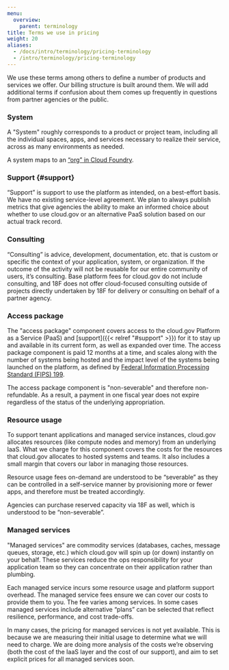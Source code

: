 ```yaml
---
menu:
  overview:
    parent: terminology
title: Terms we use in pricing
weight: 20
aliases:
  - /docs/intro/terminology/pricing-terminology
  - /intro/terminology/pricing-terminology
---
```


We use these terms among others to define a number of products and services we offer. Our billing structure is built around them. We will add additional terms if confusion about them comes up frequently in questions from partner agencies or the public.

### System

A "System" roughly corresponds to a product or project team, including all the individual spaces, apps, and services necessary to realize their service, across as many environments as needed.

A system maps to an [“org” in Cloud Foundry](http://docs.cloudfoundry.org/concepts/roles.html#orgs).

### Support {#support}

“Support” is support to use the platform as intended, on a best-effort basis. We have no existing service-level agreement. We plan to always publish metrics that give agencies the ability to make an informed choice about whether to use cloud.gov or an alternative PaaS solution based on our actual track record.

### Consulting

“Consulting” is advice, development, documentation, etc. that is custom or specific the context of your application, system, or organization. If the outcome of the activity will not be reusable for our entire community of users, it’s consulting. Base platform fees for cloud.gov do not include consulting, and 18F does not offer cloud-focused consulting outside of projects directly undertaken by 18F for delivery or consulting on behalf of a partner agency.

### Access package

The "access package" component covers access to the cloud.gov Platform as a Service (PaaS) and [support]({{< relref "#support" >}}) for it to stay up and available in its current form, as well as expanded over time. The access package component is paid 12 months at a time, and scales along with the number of systems being hosted and the impact level of the systems being launched on the platform, as defined by [Federal Information Processing Standard (FIPS) 199](http://csrc.nist.gov/publications/fips/fips199/FIPS-PUB-199-final.pdf).

The access package component is "non-severable" and therefore non-refundable. As a result, a payment in one fiscal year does not expire regardless of the status of the underlying appropriation.

### Resource usage

To support tenant applications and managed service instances, cloud.gov allocates resources (like compute nodes and memory) from an underlying IaaS. What we charge for this component covers the costs for the resources that cloud.gov allocates to hosted systems and teams. It also includes a small margin that covers our labor in managing those resources.

Resource usage fees on-demand are understood to be “severable” as they can be controlled in a self-service manner by provisioning more or fewer apps, and therefore must be treated accordingly.

Agencies can purchase reserved capacity via 18F as well, which is understood to be “non-severable”.

### Managed services

"Managed services" are commodity services (databases, caches, message queues, storage, etc.) which cloud.gov will spin up (or down) instantly on your behalf. These services reduce the ops responsibility for your application team so they can concentrate on their application rather than plumbing.

Each managed service incurs some resource usage and platform support overhead. The managed service fees ensure we can cover our costs to provide them to you. The fee varies among services. In some cases managed services include alternative “plans” can be selected that reflect resilience, performance, and cost trade-offs.

In many cases, the pricing for managed services is not yet available. This is because we are measuring their initial usage to determine what we will need to charge. We are doing more analysis of the costs we’re observing (both the cost of the IaaS layer and the cost of our support), and aim to set explicit prices for all managed services soon.
